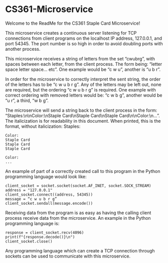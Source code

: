 # CS361-Microservice

Welcome to the ReadMe for the CS361 Staple Card Microservice!

This microservice creates a continuous server listening for TCP connections from client programs on the localhost IP address, 127.0.0.1, and port 54345. The port number is so high in order to avoid doubling ports with another process.

This microservice receives a string of letters from the set “cwubrg”, with spaces between each letter, from the client process. The form being: “letter space letter space… etc”. One example would be “c w u”, another is “u b r”.

In order for the microservice to correctly interpret the sent string, the order of the letters has to be “c w u b r g”. Any of the letters may be left out, none are required, but the ordering “c w u b r g” is required. One example with correct ordering with removed letters would be: “c w b g”, another would be “u r”, a third, “w b g”.

The microservice will send a string back to the client process in the form: “Staples:\n\nColor:\nStaple Card\nStaple Card\nStaple Card\n\nColor:\n…”. The italicization is for readability in this document. When printed, this is the format, without italicization:
	Staples:

	Color:
	Staple Card
	Staple Card
	Staple Card

	Color:
	...

An example of part of a correctly created call to this program in the Python programming language would look like:

	client_socket = socket.socket(socket.AF_INET, socket.SOCK_STREAM)
	address = "127.0.0.1"
	client_socket.connect((address, 54345))
	message = “c w u b r g”
	client_socket.sendall(message.encode())

Receiving data from the program is as easy as having the calling client process receive data from the microservice. An example in the Python programming language is:

	response = client_socket.recv(4096)
	print(f"{response.decode()}\n")
	client_socket.close()

Any programming language which can create a TCP connection through sockets can be used to communicate with this microservice.
